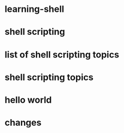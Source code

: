 # learning-shell
# shell scripting
# list of shell scripting topics
# shell scripting topics
# hello world
# changes